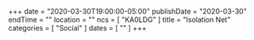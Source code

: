 +++
date = "2020-03-30T19:00:00-05:00"
publishDate = "2020-03-30"
endTime = ""
location = ""
ncs = [ "KA0LDG" ]
title = "Isolation Net"
categories = [ "Social" ]
dates = [ "" ]
+++
